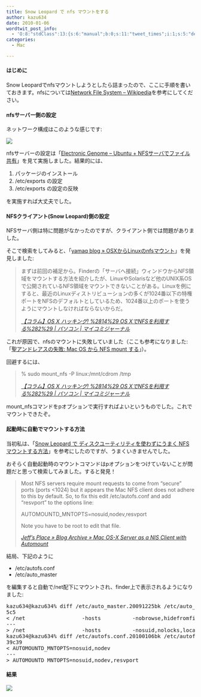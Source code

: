 ```yaml
---
title: Snow Leopard で nfs マウントをする
author: kazu634
date: 2010-01-06
wordtwit_post_info:
  - 'O:8:"stdClass":13:{s:6:"manual";b:0;s:11:"tweet_times";i:1;s:5:"delay";i:0;s:7:"enabled";i:1;s:10:"separation";s:2:"60";s:7:"version";s:3:"3.7";s:14:"tweet_template";b:0;s:6:"status";i:2;s:6:"result";a:0:{}s:13:"tweet_counter";i:2;s:13:"tweet_log_ids";a:1:{i:0;i:5045;}s:9:"hash_tags";a:0:{}s:8:"accounts";a:1:{i:0;s:7:"kazu634";}}'
categories:
  - Mac

---
```

<div class="section">
<h4>
    はじめに
</h4>
  
<p>
    Snow Leopardでnfsマウントしようとしたら詰まったので、ここに手順を書いておきます。nfsについては<a href="http://ja.wikipedia.org/wiki/Network_File_System" onclick="__gaTracker('send', 'event', 'outbound-article', 'http://ja.wikipedia.org/wiki/Network_File_System', 'Network File System &#8211; Wikipedia');" target="_blank">Network File System &#8211; Wikipedia</a>を参考にしてください。
</p>
  
<h4>
    nfsサーバー側の設定
</h4>
  
<p>
    ネットワーク構成はこのような感じです:
</p>
  
<p>
<center>
</center>
</p>
  
<p>
<a href="http://flickr.com/photos/42332031@N02/4250463975/" onclick="__gaTracker('send', 'event', 'outbound-article', 'http://flickr.com/photos/42332031@N02/4250463975/', '');" title="ネットワーク構成"><img src="http://farm5.static.flickr.com/4028/4250463975_1026f0b1df.jpg" /></a>
</p></p> 
  
<p>
    nfsサーバーの設定は「<a href="http://itmst.blog71.fc2.com/blog-entry-89.html" onclick="__gaTracker('send', 'event', 'outbound-article', 'http://itmst.blog71.fc2.com/blog-entry-89.html', 'Electronic Genome &#8211; Ubuntu + NFSサーバでファイル共有');" target="_blank">Electronic Genome &#8211; Ubuntu + NFSサーバでファイル共有</a>」を見て実施しました。結果的には、
</p>
  
<ol>
<li>
      パッケージのインストール
</li>
<li>
      /etc/exports の設定
</li>
<li>
      /etc/exports の設定の反映
</li>
</ol>
  
<p>
    を実施すれば大丈夫でした。
</p>
  
<h4>
    NFSクライアント(Snow Leopard)側の設定
</h4>
  
<p>
    NFSサーバ側は特に問題がなかったのですが、クライアント側では問題がありました。
</p>
  
<p>
    そこで検索をしてみると、「<a href="http://mount-q.com/yamaqblog/?p=1018" onclick="__gaTracker('send', 'event', 'outbound-article', 'http://mount-q.com/yamaqblog/?p=1018', 'yamaq blog &#187; OSXからLinuxのnfsマウント');" target="_blank">yamaq blog &#187; OSXからLinuxのnfsマウント</a>」を発見しました:
</p>
  
<blockquote title="【コラム】OS X ハッキング! %2814%29 OS XでNFSを利用する%282%29 | パソコン | マイコミジャーナル" cite="http://journal.mycom.co.jp/column/osx/014/index.html">
<p>
      まずは前回の補足から。Finderの「サーバへ接続」ウィンドウからNFS領域をマウントする方法を紹介したが、LinuxやSolarisなど他のUNIX系OSで公開されているNFS領域をマウントできないことがある。Linuxを例にすると、最近のLinuxディストリビューションの多くが1024番以下の特権ポートをNFSのデフォルトとしているため、1024番以上のポートを使うようにマウントしなければならないからだ。
</p>
    
<p>
<cite><a href="http://journal.mycom.co.jp/column/osx/014/index.html" onclick="__gaTracker('send', 'event', 'outbound-article', 'http://journal.mycom.co.jp/column/osx/014/index.html', '【コラム】OS X ハッキング! %2814%29 OS XでNFSを利用する%282%29 | パソコン | マイコミジャーナル');" target="_blank">【コラム】OS X ハッキング! %2814%29 OS XでNFSを利用する%282%29 | パソコン | マイコミジャーナル</a></cite>
</p>
</blockquote>
  
<p>
    これが原因で、nfsのマウントに失敗していました（ここも参考になりました: 「<a href="http://pasopia.cocolog-nifty.com/blog/2007/06/mac_os_nfs_moun_cfb6.html" onclick="__gaTracker('send', 'event', 'outbound-article', 'http://pasopia.cocolog-nifty.com/blog/2007/06/mac_os_nfs_moun_cfb6.html', '聖アンドレアスの失敗: Mac OS から NFS mount する');" target="_blank">聖アンドレアスの失敗: Mac OS から NFS mount する</a>」）。
</p>
  
<p>
    回避するには、
</p>
  
<blockquote title="【コラム】OS X ハッキング! %2814%29 OS XでNFSを利用する%282%29 | パソコン | マイコミジャーナル" cite="http://journal.mycom.co.jp/column/osx/014/index.html">
<p>
      % sudo mount_nfs -P linux:/mnt/cdrom /tmp
</p>
    
<p>
<cite><a href="http://journal.mycom.co.jp/column/osx/014/index.html" onclick="__gaTracker('send', 'event', 'outbound-article', 'http://journal.mycom.co.jp/column/osx/014/index.html', '【コラム】OS X ハッキング! %2814%29 OS XでNFSを利用する%282%29 | パソコン | マイコミジャーナル');" target="_blank">【コラム】OS X ハッキング! %2814%29 OS XでNFSを利用する%282%29 | パソコン | マイコミジャーナル</a></cite>
</p>
</blockquote>
  
<p>
    mount_nfsコマンドをpオプションで実行すればよいというものでした。これでマウントできたぞ。
</p>
  
<h4>
    起動時に自動でマウントする方法
</h4>
  
<p>
    当初私は、「<a href="http://dmsolutions.jp/wp/2009/10/17/snow-leopard-%E3%81%A7-%E3%83%87%E3%82%A3%E3%82%B9%E3%82%AF%E3%83%A6%E3%83%BC%E3%83%86%E3%82%A3%E3%83%AA%E3%83%86%E3%82%A3%E3%82%92%E4%BD%BF%E3%82%8F%E3%81%9A%E3%81%AB%E3%81%86%E3%81%BE%E3%81%8F-nfs/" onclick="__gaTracker('send', 'event', 'outbound-article', 'http://dmsolutions.jp/wp/2009/10/17/snow-leopard-%E3%81%A7-%E3%83%87%E3%82%A3%E3%82%B9%E3%82%AF%E3%83%A6%E3%83%BC%E3%83%86%E3%82%A3%E3%83%AA%E3%83%86%E3%82%A3%E3%82%92%E4%BD%BF%E3%82%8F%E3%81%9A%E3%81%AB%E3%81%86%E3%81%BE%E3%81%8F-nfs/', 'Snow Leopard で ディスクユーティリティを使わずにうまく NFS マウントする方法');" target="_blank">Snow Leopard で ディスクユーティリティを使わずにうまく NFS マウントする方法</a>」を参考にしたのですが、うまくいきませんでした。
</p>
  
<p>
    おそらく自動起動時のマウントコマンドはpオプションをつけていないことが問題だと思って検索してみました。すると発見！
</p>
  
<blockquote title="Jeff’s Place &#187; Blog Archive &#187; Mac OS-X Server as a NIS Client with Automount" cite="http://www.jeff.com/2009/mac-os-x-server-as-a-nis-client-with-automount/">
<p>
      Most NFS servers require mount requests to come from “secure” ports (ports <1024) but it appears the Mac NFS client does not adhere to this by default. So, to fix this edit /etc/autofs.conf and add “resvport” to the options line:
</p>
    
<p>
</p>
    
<p>
      AUTOMOUNTD_MNTOPTS=nosuid,nodev,resvport
</p>
    
<p>
</p>
    
<p>
      Note you have to be root to edit that file.
</p>
    
<p>
<cite><a href="http://www.jeff.com/2009/mac-os-x-server-as-a-nis-client-with-automount/" onclick="__gaTracker('send', 'event', 'outbound-article', 'http://www.jeff.com/2009/mac-os-x-server-as-a-nis-client-with-automount/', 'Jeff’s Place &#187; Blog Archive &#187; Mac OS-X Server as a NIS Client with Automount');" target="_blank">Jeff’s Place &#187; Blog Archive &#187; Mac OS-X Server as a NIS Client with Automount</a></cite>
</p>
</blockquote>
  
<p>
    結局、下記のように
</p>
  
<ul>
<li>
      /etc/autofs.conf
</li>
<li>
      /etc/auto_master
</li>
</ul>
  
<p>
    を編集すると自動で/net配下にマウントされ、finder上で表示されるようになりました:
</p>
  
<pre class="syntax-highlight">
kazu634@kazu634% diff /etc/auto_master.20091225bk /etc/auto_master                          ~ <span class="synStatement">[</span><span class="synConstant">920</span><span class="synStatement">]</span>
5c5
<span class="synStatement">&#60;</span> /net                  <span class="synSpecial">-hosts</span>          <span class="synSpecial">-nobrowse</span>,hidefromfinder,nosuid
---
<span class="synStatement">&#62;</span> /net                  <span class="synSpecial">-hosts</span>          <span class="synSpecial">-nosuid</span>,nolocks,locallocks
kazu634@kazu634% diff /etc/autofs.conf.20100106bk /etc/autofs.conf                          ~ <span class="synStatement">[</span><span class="synConstant">919</span><span class="synStatement">]</span>
39c39
<span class="synStatement">&#60;</span> <span class="synIdentifier">AUTOMOUNTD_MNTOPTS</span>=nosuid,nodev
---
<span class="synStatement">&#62;</span> <span class="synIdentifier">AUTOMOUNTD_MNTOPTS</span>=nosuid,nodev,resvport
</pre>
  
<h4>
    結果
</h4>
  
<p>
<center>
</center>
</p>
  
<p>
<a href="http://flickr.com/photos/42332031@N02/4250499039/" onclick="__gaTracker('send', 'event', 'outbound-article', 'http://flickr.com/photos/42332031@N02/4250499039/', '');" title="Finderでnfsのマウントポイントを開く"><img src="http://farm3.static.flickr.com/2702/4250499039_444e298290.jpg" /></a>
</p></p>
</div>
